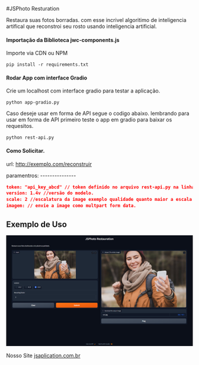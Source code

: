 #JSPhoto Resturation

Restaura suas fotos borradas. com esse incrivel algoritimo de inteligencia artifical que reconstroi seu rosto usando inteligencia artificial.

#### Importação da Biblioteca jwc-components.js
Importe via CDN ou NPM 
```Terminal
pip install -r requirements.txt
```


#### Rodar App com interface Gradio
Crie um localhost com interface gradio para testar a aplicação.

```Terminal
python app-gradio.py
```


Caso deseje usar em forma de API segue o codigo abaixo. lembrando para usar em forma de API primeiro teste o app em gradio para baixar os requesitos.

```Terminal
python rest-api.py
```

#### Como Solicitar. 
url: http://exemplo.com/reconstruir

paramentros: ---------------
```json
token: "api_key_abcd" // token definido no arquivo rest-api.py na linha 86
version: 1.4v //versão do modelo.
scale: 2 //escalatura da image exemplo qualidade quanto maior a escala mais qualidade a fodo fica mas tambem consome muito da sua gpu ou cpu
imagem: // envie a image como multpart form data.
```



## Exemplo de Uso

![Exemplo](imagens/captura.png)


Nosso Site [jsaplication.com.br](https://jsaplication.com.br)
